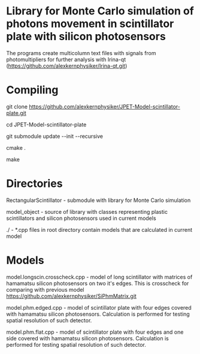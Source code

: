 Library for Monte Carlo simulation of photons movement in scintillator plate with silicon photosensors
======================================================================================================

The programs create multicolumn text files with signals from photomultipliers for further analysis with Irina-qt
(https://github.com/alexkernphysiker/Irina-qt.git)



Compiling
=========

git clone https://github.com/alexkernphysiker/JPET-Model-scintillator-plate.git

cd JPET-Model-scintillator-plate

git submodule update --init --recursive

cmake .

make



Directories
===========

RectangularScintillator - submodule with library for Monte Carlo simulation

model_object - source of library with classes representing plastic scintillators and silicon photosensors used in current models

./ -  *.cpp files in root directory contain models that are calculated in current model


Models
======

model.longscin.crosscheck.cpp - model of long scintillator with matrices of hamamatsu silicon photosensors on two it's edges. This is crosscheck for comparing with previous model
https://github.com/alexkernphysiker/SiPhmMatrix.git

model.phm.edged.cpp - model of scintillator plate with four edges covered with hamamatsu silicon photosensors. Calculation is performed for testing spatial resolution of such detector.

model.phm.flat.cpp - model of scintillator plate with four edges and one side covered with hamamatsu silicon photosensors. Calculation is performed for testing spatial resolution of such detector.
